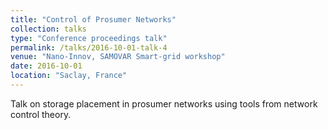 ```yaml
---
title: "Control of Prosumer Networks"
collection: talks
type: "Conference proceedings talk"
permalink: /talks/2016-10-01-talk-4
venue: "Nano-Innov, SAMOVAR Smart-grid workshop"
date: 2016-10-01
location: "Saclay, France"
---
```


Talk on storage placement in prosumer networks using tools from network control theory.